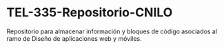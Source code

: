 # TEL-335-Repositorio-CNILO
Repositorio para almacenar información y bloques de código asociados al ramo de Diseño de aplicaciones web y móviles.
